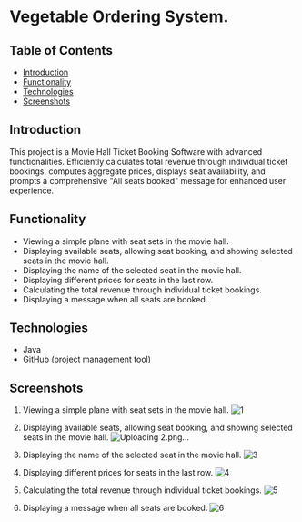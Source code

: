 # Vegetable Ordering System.

## Table of Contents

- [Introduction](#introduction)
- [Functionality](#functionality)
- [Technologies](#technologies)
- [Screenshots](#screenshots)

## Introduction

This project is a Movie Hall Ticket Booking Software with advanced functionalities. Efficiently calculates total revenue through individual ticket bookings, computes aggregate prices, displays seat availability, and prompts a comprehensive "All seats booked" message for enhanced user experience.

## Functionality
- Viewing a simple plane with seat sets in the movie hall.
- Displaying available seats, allowing seat booking, and showing selected seats in the movie hall.
- Displaying the name of the selected seat in the movie hall.
- Displaying different prices for seats in the last row.
- Calculating the total revenue through individual ticket bookings.
- Displaying a message when all seats are booked.

## Technologies
- Java 
- GitHub (project management tool)
  
## Screenshots

1. Viewing a simple plane with seat sets in the movie hall.
![1](https://github.com/Sumesh8/Ticket_booking_software_for_movie_hall/assets/107548452/2920222b-9d4d-45b2-8b3c-de45a97a6881)

2.  Displaying available seats, allowing seat booking, and showing selected seats in the movie hall.
![Uploading 2.png…]()

3. Displaying the name of the selected seat in the movie hall.
![3](https://github.com/Sumesh8/Ticket_booking_software_for_movie_hall/assets/107548452/33a7204e-6c29-4eb9-9ed5-31259bbd5bfa)

4. Displaying different prices for seats in the last row.
![4](https://github.com/Sumesh8/Ticket_booking_software_for_movie_hall/assets/107548452/ae7dd0ae-6d21-4ad0-af37-4ebbfda5ede0)

5. Calculating the total revenue through individual ticket bookings.
![5](https://github.com/Sumesh8/Ticket_booking_software_for_movie_hall/assets/107548452/7d99e25e-69eb-425f-979b-790c2ece42a0)

6. Displaying a message when all seats are booked.
![6](https://github.com/Sumesh8/Ticket_booking_software_for_movie_hall/assets/107548452/a3f4a90a-1bb7-4968-af26-442c8823e7e0)


